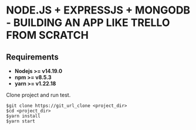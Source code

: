 # NODE.JS + EXPRESSJS + MONGODB - BUILDING AN APP LIKE TRELLO FROM SCRATCH

## Requirements

- **Nodejs >= v14.19.0**
- **npm >= v8.5.3**
- **yarn >= v1.22.18**

Clone project and run test.

```git
$git clone https://git_url_clone <project_dir>
$cd <project_dir>
$yarn install
$yarn start
```

